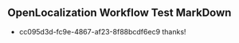 ## OpenLocalization Workflow Test MarkDown
* cc095d3d-fc9e-4867-af23-8f88bcdf6ec9 thanks!

<!--HONumber=Jul16_HO3-->


